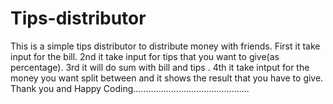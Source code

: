 # Tips-distributor
This is a simple tips distributor to distribute money with friends. 
First it take input for the bill.
2nd it take input for tips that you want to give(as percentage).
3rd it will do sum with bill and tips .
4th it take intput for the money you want split between and it shows the result that you have to give.
Thank you and Happy Coding..............................................
